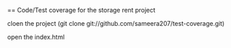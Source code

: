 == Code/Test coverage for the storage rent project

cloen the project  (git clone git://github.com/sameera207/test-coverage.git)

open the index.html


